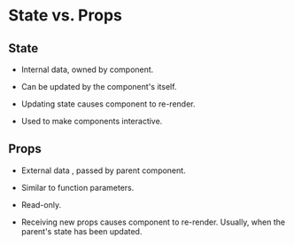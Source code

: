# State vs. Props

## State 

- Internal data, owned by component.

- Can be updated by the component's itself.

- Updating state causes component to re-render.

- Used to make components interactive.

## Props

- External data , passed by parent component.

- Similar to function parameters.

- Read-only.

- Receiving new props causes component to re-render. Usually,
when the parent's state has been updated.